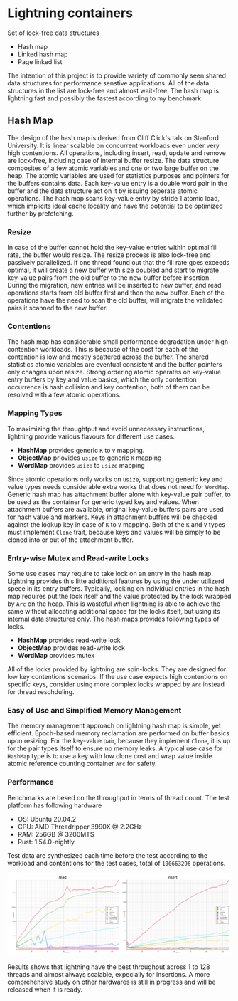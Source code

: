 # Lightning containers
Set of lock-free data structures

* Hash map
* Linked hash map
* Page linked list 

The intention of this project is to provide variety of commonly seen shared data structures for
performance senstive applications. All of the data structures in the list are lock-free and almost wait-free. The hash map is lightning fast and possibly the fastest according to my benchmark.

## Hash Map
The design of the hash map is derived from Cliff Click's talk on Stanford University. It is linear scalable on concurrent workloads even under very high contentions. All operations, including insert, read, update and remove are lock-free, including case of internal buffer resize. The data structure composites of a few atomic variables and one or two large buffer on the heap. The atomic variables are used for statistics purposes and pointers for the buffers contains data. Each key-value entry is a double word pair in the buffer and the data structure act on it by issuing seperate atomic operations. The hash map scans key-value entry by stride 1 atomic load, which implicits ideal cache locality and have the potential to be optimized further by prefetching. 

### Resize
In case of the buffer cannot hold the key-value entries within optimal fill rate, the buffer would resize. The resize process is also lock-free and passively parallelized. If one thread found out that the fill rate goes exceeds optimal, it will create a new buffer with size doubled and start to migrate key-value pairs from the old buffer to the new buffer before insertion. During the migration, new entries will be inserted to new buffer, and read operations starts from old buffer first and then the new buffer. Each of the operations have the need to scan the old buffer, will migrate the validated pairs it scanned to the new buffer. 

### Contentions
The hash map has considerable small performance degradation under high contention workloads. This is because of the cost for each of the contention is low and mostly scattered across the buffer. The shared statistics atomic variables are eventual consistent and the buffer pointers only changes upon resize. Strong ordering atomic operates on key-value entry buffers by key and value basics, which the only contention occurrence is hash collision and key contention, both of them can be resolved with a few atomic operations.

### Mapping Types
To maximizing the throughtput and avoid unnecessary instructions, lightning provide various flavours for different use cases. 
* **HashMap** provides generic `K` to `V` mapping.
* **ObjectMap** priovides `usize` to generic `K` mapping
* **WordMap** provides `usize` to `usize` mapping

Since atomic operations only works on `usize`, supporting generic key and value types needs considerable extra works that does not need for `WordMap`. Generic hash map has attachment buffer alone with key-value pair buffer, to be used as the container for generic typed key and values. When attachment buffers are available, original key-value buffers pairs are used for hash value and markers. Keys in attachment buffers will be checked against the lookup key in case of `K` to `V` mapping. Both of the `K` and `V` types must implement `Clone` trait, because keys and values will be simply to be cloned into or out of the attachment buffer.

### Entry-wise Mutex and Read-write Locks
Some use cases may require to take lock on an entry in the hash map. Lightning provides this litte additional features by using the under utilizerd spece in its entry buffers. Typically, locking on individual entries in the hash map requires put the lock itself and the value protected by the lock wrapped by `Arc` on the heap. This is wasteful when lightning is able to achieve the same without allocating additional space for the locks itself, but using its internal data structures only. The hash maps provides following types of locks.
*  **HashMap** provides read-write lock
*  **ObjectMap** provides read-write lock
*  **WordMap** provides mutex

All of the locks provided by lightning are spin-locks. They are designed for low key contentions scenarios. If the use case expects high contentions on specific keys, consider using more complex locks wrapped by `Arc` instead for thread reschduling. 

### Easy of Use and Simplified Memory Management
The memory management approach on lightning hash map is simple, yet efficient. Epoch-based memory reclamation are performed on buffer basics upon resizing. For the key-value pair, because they implement `Clone`, it is up for the pair types itself to ensure no memory leaks. A typical use case for `HashMap` type is to use a key with low clone cost and wrap value inside atomic reference counting container `Arc` for safety.  

### Performance
Benchmarks are besed on the throughput in terms of thread count. The test platform has following hardware
* OS: Ubuntu 20.04.2
* CPU: AMD Threadripper 3990X @ 2.2GHz
* RAM: 256GB @ 3200MTS
* Rust: 1.54.0-nightly
  
Test data are synthesized each time before the test according to the workload and contentions for the test cases, total of `100663296` operations.

![](doc/benchmark.jpg)

Results shows that lightning have the best throughput across 1 to 128 threads and almost always scalable, expecially for insertions. A more comprehensive study on other hardwares is still in progress and will be released when it is ready.
